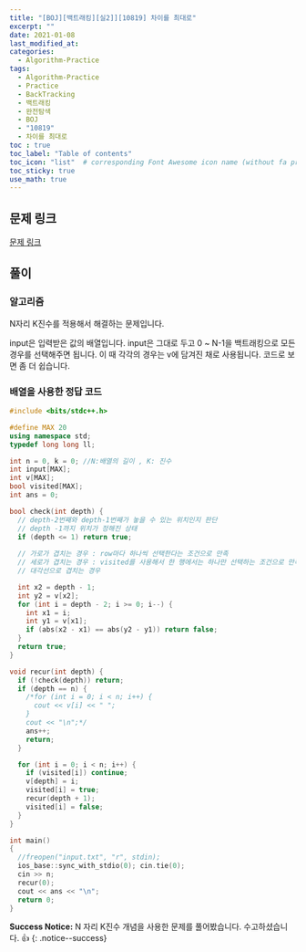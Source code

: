 ```yaml
---
title: "[BOJ][백트래킹][실2]][10819] 차이를 최대로"
excerpt: ""
date: 2021-01-08
last_modified_at: 
categories:
  - Algorithm-Practice
tags:
  - Algorithm-Practice
  - Practice
  - BackTracking
  - 백트래킹
  - 완전탐색
  - BOJ
  - "10819"
  - 차이를 최대로
toc : true
toc_label: "Table of contents"
toc_icon: "list"  # corresponding Font Awesome icon name (without fa prefix)
toc_sticky: true
use_math: true
---
```


## 문제 링크

[문제 링크](boj.kr/10819)  

##  풀이

### 알고리즘

N자리 K진수를 적용해서 해결하는 문제입니다.  

input은 입력받은 값의 배열입니다. input은 그대로 두고 0 ~ N-1을 백트래킹으로 모든 경우를 선택해주면 됩니다. 이 때 각각의 경우는 v에 담겨진 채로 사용됩니다. 코드로 보면 좀 더 쉽습니다.  

### 배열을 사용한 정답 코드

```cpp
#include <bits/stdc++.h>

#define MAX 20
using namespace std;
typedef long long ll;

int n = 0, k = 0; //N:배열의 길이 , K: 진수
int input[MAX];
int v[MAX]; 
bool visited[MAX];
int ans = 0;

bool check(int depth) {
  // depth-2번째와 depth-1번째가 놓을 수 있는 위치인지 판단
  // depth -1까지 위치가 정해진 상태
  if (depth <= 1) return true;
  
  // 가로가 겹치는 경우 : row마다 하나씩 선택한다는 조건으로 만족
  // 세로가 겹치는 경우 : visited를 사용해서 한 행에서는 하나만 선택하는 조건으로 만족
  // 대각선으로 겹치는 경우

  int x2 = depth - 1;
  int y2 = v[x2];
  for (int i = depth - 2; i >= 0; i--) {
    int x1 = i;
    int y1 = v[x1];
    if (abs(x2 - x1) == abs(y2 - y1)) return false;
  }
  return true;
}

void recur(int depth) {
  if (!check(depth)) return;
  if (depth == n) {
    /*for (int i = 0; i < n; i++) {
      cout << v[i] << " ";
    }
    cout << "\n";*/
    ans++;
    return;
  }

  for (int i = 0; i < n; i++) {
    if (visited[i]) continue;
    v[depth] = i;
    visited[i] = true;
    recur(depth + 1);
    visited[i] = false;
  }
}

int main()
{
  //freopen("input.txt", "r", stdin);
  ios_base::sync_with_stdio(0); cin.tie(0);
  cin >> n;
  recur(0);
  cout << ans << "\n";
  return 0;
}
```

**Success Notice:**
N 자리 K진수  개념을 사용한 문제를 풀어봤습니다. 수고하셨습니다. :+1:
{: .notice--success}